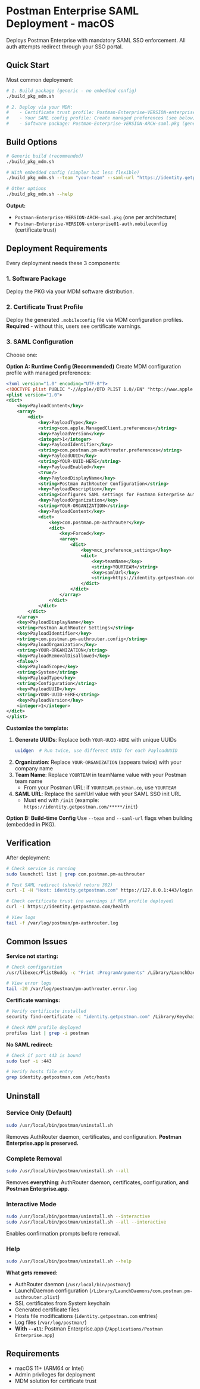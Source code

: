 # Postman Enterprise SAML Deployment - macOS

Deploys Postman Enterprise with mandatory SAML SSO enforcement. All auth attempts redirect through your SSO portal.

## Quick Start

Most common deployment:

```bash
# 1. Build package (generic - no embedded config)
./build_pkg_mdm.sh

# 2. Deploy via your MDM:
#    - Certificate trust profile: Postman-Enterprise-VERSION-enterprise01-auth.mobileconfig (generated)
#    - Your SAML config profile: Create managed preferences (see below)
#    - Software package: Postman-Enterprise-VERSION-ARCH-saml.pkg (generated)
```

## Build Options

```bash
# Generic build (recommended)
./build_pkg_mdm.sh

# With embedded config (simpler but less flexible)
./build_pkg_mdm.sh --team "your-team" --saml-url "https://identity.getpostman.com/.../init"

# Other options
./build_pkg_mdm.sh --help
```

**Output:**
- `Postman-Enterprise-VERSION-ARCH-saml.pkg` (one per architecture)
- `Postman-Enterprise-VERSION-enterprise01-auth.mobileconfig` (certificate trust)

## Deployment Requirements

Every deployment needs these 3 components:

### 1. Software Package
Deploy the PKG via your MDM software distribution.

### 2. Certificate Trust Profile
Deploy the generated `.mobileconfig` file via MDM configuration profiles.
**Required** - without this, users see certificate warnings.

### 3. SAML Configuration
Choose one:

**Option A: Runtime Config (Recommended)**
Create MDM configuration profile with managed preferences:

```xml
<?xml version="1.0" encoding="UTF-8"?>
<!DOCTYPE plist PUBLIC "-//Apple//DTD PLIST 1.0//EN" "http://www.apple.com/DTDs/PropertyList-1.0.dtd">
<plist version="1.0">
<dict>
    <key>PayloadContent</key>
    <array>
        <dict>
            <key>PayloadType</key>
            <string>com.apple.ManagedClient.preferences</string>
            <key>PayloadVersion</key>
            <integer>1</integer>
            <key>PayloadIdentifier</key>
            <string>com.postman.pm-authrouter.preferences</string>
            <key>PayloadUUID</key>
            <string>YOUR-UUID-HERE</string>
            <key>PayloadEnabled</key>
            <true/>
            <key>PayloadDisplayName</key>
            <string>Postman AuthRouter Configuration</string>
            <key>PayloadDescription</key>
            <string>Configures SAML settings for Postman Enterprise AuthRouter</string>
            <key>PayloadOrganization</key>
            <string>YOUR-ORGANIZATION</string>
            <key>PayloadContent</key>
            <dict>
                <key>com.postman.pm-authrouter</key>
                <dict>
                    <key>Forced</key>
                    <array>
                        <dict>
                            <key>mcx_preference_settings</key>
                            <dict>
                                <key>teamName</key>
                                <string>YOURTEAM</string>
                                <key>samlUrl</key>
                                <string>https://identity.getpostman.com/*****/init</string>
                            </dict>
                        </dict>
                    </array>
                </dict>
            </dict>
        </dict>
    </array>
    <key>PayloadDisplayName</key>
    <string>Postman AuthRouter Settings</string>
    <key>PayloadIdentifier</key>
    <string>com.postman.pm-authrouter.config</string>
    <key>PayloadOrganization</key>
    <string>YOUR-ORGANIZATION</string>
    <key>PayloadRemovalDisallowed</key>
    <false/>
    <key>PayloadScope</key>
    <string>System</string>
    <key>PayloadType</key>
    <string>Configuration</string>
    <key>PayloadUUID</key>
    <string>YOUR-UUID-HERE</string>
    <key>PayloadVersion</key>
    <integer>1</integer>
</dict>
</plist>
```

**Customize the template:**
1. **Generate UUIDs**: Replace both `YOUR-UUID-HERE` with unique UUIDs
   ```bash
   uuidgen  # Run twice, use different UUID for each PayloadUUID
   ```
2. **Organization**: Replace `YOUR-ORGANIZATION` (appears twice) with your company name
3. **Team Name**: Replace `YOURTEAM` in teamName value with your Postman team name
   - From your Postman URL: if `YOURTEAM.postman.co`, use `YOURTEAM`
4. **SAML URL**: Replace the samlUrl value with your SAML SSO init URL
   - Must end with `/init` (example: `https://identity.getpostman.com/*****/init`)

**Option B: Build-time Config**
Use `--team` and `--saml-url` flags when building (embedded in PKG).

## Verification

After deployment:

```bash
# Check service is running
sudo launchctl list | grep com.postman.pm-authrouter

# Test SAML redirect (should return 302)
curl -I -H "Host: identity.getpostman.com" https://127.0.0.1:443/login -k

# Check certificate trust (no warnings if MDM profile deployed)
curl -I https://identity.getpostman.com/health

# View logs
tail -f /var/log/postman/pm-authrouter.log
```

## Common Issues

**Service not starting:**
```bash
# Check configuration
/usr/libexec/PlistBuddy -c "Print :ProgramArguments" /Library/LaunchDaemons/com.postman.pm-authrouter.plist

# View error logs
tail -20 /var/log/postman/pm-authrouter.error.log
```

**Certificate warnings:**
```bash
# Verify certificate installed
security find-certificate -c "identity.getpostman.com" /Library/Keychains/System.keychain

# Check MDM profile deployed
profiles list | grep -i postman
```

**No SAML redirect:**
```bash
# Check if port 443 is bound
sudo lsof -i :443

# Verify hosts file entry
grep identity.getpostman.com /etc/hosts
```

## Uninstall

### Service Only (Default)
```bash
sudo /usr/local/bin/postman/uninstall.sh
```
Removes AuthRouter daemon, certificates, and configuration. **Postman Enterprise.app is preserved.**

### Complete Removal
```bash
sudo /usr/local/bin/postman/uninstall.sh --all
```
Removes **everything**: AuthRouter daemon, certificates, configuration, **and Postman Enterprise.app**.

### Interactive Mode
```bash
sudo /usr/local/bin/postman/uninstall.sh --interactive
sudo /usr/local/bin/postman/uninstall.sh --all --interactive
```
Enables confirmation prompts before removal.

### Help
```bash
sudo /usr/local/bin/postman/uninstall.sh --help
```

**What gets removed:**
- AuthRouter daemon (`/usr/local/bin/postman/`)
- LaunchDaemon configuration (`/Library/LaunchDaemons/com.postman.pm-authrouter.plist`)
- SSL certificates from System keychain
- Generated certificate files
- Hosts file modifications (`identity.getpostman.com` entries)
- Log files (`/var/log/postman/`)
- **With `--all`**: Postman Enterprise.app (`/Applications/Postman Enterprise.app`)

## Requirements

- macOS 11+ (ARM64 or Intel)
- Admin privileges for deployment
- MDM solution for certificate trust
